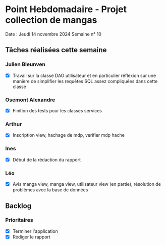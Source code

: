 # Point Hebdomadaire - Projet collection de mangas

Date : Jeudi 14 novembre 2024
Semaine n° 10

## Tâches réalisées cette semaine

### Julien Bleunven
- [x] Travail sur la classe DAO utilisateur et en particulier réflexion sur une manière de simplifier les requêtes SQL assez compliquées dans cette classe

### Osemont Alexandre
- [x] Finition des tests pour les classes services

### Arthur
- [x] Inscription view, hachage de mdp, verifier mdp hache

### Ines
- [x] Début de la rédaction du rapport

### Léo
- [x] Avis manga view, manga view, utilisateur view (en partie), résolution de problèmes avec la base de données

  
## Backlog

### Prioritaires
- [x] Terminer l'application
- [x] Rédiger le rapport
